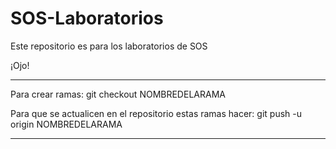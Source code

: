 # SOS-Laboratorios

Este repositorio es para los laboratorios de SOS

¡Ojo!

-----------------------------------------------------------

Para crear ramas: 
git checkout NOMBREDELARAMA

Para que se actualicen en el repositorio estas ramas hacer:
git push -u origin NOMBREDELARAMA


-----------------------------------------------------------